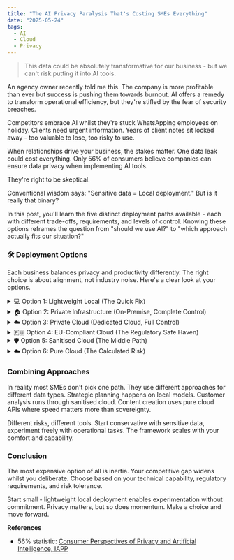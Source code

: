 ```yaml
---
title: "The AI Privacy Paralysis That's Costing SMEs Everything"
date: "2025-05-24"
tags:
  - AI
  - Cloud
  - Privacy
---
```


> This data could be absolutely transformative for our business - but we can't risk putting it into AI tools.

An agency owner recently told me this. The company is more profitable than ever but success is pushing them towards burnout. AI offers a remedy to transform operational efficiency, but they're stifled by the fear of security breaches.

Competitors embrace AI whilst they're stuck WhatsApping employees on holiday. Clients need urgent information. Years of client notes sit locked away - too valuable to lose, too risky to use.

When relationships drive your business, the stakes matter. One data leak could cost everything. Only 56% of consumers believe companies can ensure data privacy when implementing AI tools. 

They're right to be skeptical.

Conventional wisdom says: "Sensitive data = Local deployment." But is it really that binary?

In this post, you'll learn the five distinct deployment paths available - each with different trade-offs, requirements, and levels of control. Knowing these options reframes the question from "should we use AI?" to "which approach actually fits our situation?"

### 🛠️ Deployment Options

Each business balances privacy and productivity differently. The right choice is about alignment, not industry noise. Here's a clear look at your options.

<details>
<summary>💻 Option 1: Lightweight Local (The Quick Fix)</summary>
<div style="margin-left: 1.5em;">

**What?** Deploys AI models on your own device, enabling private, custom chat-based workflows.

**Example:** <a href="https://ollama.com/" target="_blank" rel="noopener noreferrer">Ollama</a> + <a href="https://github.com/open-webui/open-webui" target="_blank" rel="noopener noreferrer">Open WebUI</a> running in Docker on laptops for individual use.

**When?** This works when you need immediate privacy for simple chat based tasks but don't have technical resources.

**Cost estimates:**
- Setup: $0-650 (per person if hardware upgrade required)
- Ongoing: $0/month
- Time investment: 8-12 hours initial setup and learning

**Difficulty:** Quick start (1-2 weeks)

**Considerations**
- Limited capability that won't scale beyond personal productivity
- Models less capable than cloud based one
- Need decent laptop hardware to run models
- Requires some technical proficiency to run models locally
- Works well for fixing individual productivity rather than business transformation

</div>
</details>
<details>
<summary>🏠 Option 2: Private Infrastructure (On-Premise, Complete Control)</summary>
<div style="margin-left: 1.5em;">

**What:** Run AI models entirely on your own physical hardware, managed and secured by your team, with no external cloud dependencies.

**Example:** <a href="https://vllm.ai/" target="_blank" rel="noopener noreferrer">vLLM</a> running a <a href="https://github.com/EleutherAI/gpt-neox" target="_blank" rel="noopener noreferrer">GPT-NeoX</a> LLM model on a local GPU rack sat behind a <a href="https://caddyserver.com/" target="_blank" rel="noopener noreferrer">Caddy</a> proxy.

**When?** You have high-security requirements, substantial technical expertise, and budget for complete data control.

**Cost estimates:**
- Setup: $19,000-65,000 (servers, GPUs, networking, installation)
- Ongoing: $2,600-6,500/month (power, cooling, maintenance, staff time)
- Time investment: 2-3 months full deployment

**Difficulty:** Major project (3+ months) + ongoing technical maintenance

**Considerations**
- Expensive upfront hardware investment (GPUs, servers, networking)
- Requires dedicated technical team for setup and ongoing maintenance
- Complex infrastructure management and security responsibilities
- Significant ongoing costs for power, cooling, and updates
- Maximum privacy and control but substantial resource commitment
- Best for organisations where zero external data exposure is non-negotiable

</div>
</details>
<details>
<summary>☁️ Option 3: Private Cloud (Dedicated Cloud, Full Control)</summary>
<div style="margin-left: 1.5em;">

**What:** Run AI models on dedicated cloud resources that you control and configure, not shared/public SaaS.

**Example:** Deploy LLMs like Llama 3 using vLLM on dedicated AWS EC2 instances with Inferentia/Trainium chips for scalable, managed inference. <a href="https://aws.amazon.com/blogs/machine-learning/serving-llms-using-vllm-and-amazon-ec2-instances-with-aws-ai-chips/?utm_source=chatgpt.com" target="_blank" rel="noopener noreferrer">AWS deployment guide</a>

**When?** You need control and scalability, but want to avoid on-premise hardware and leverage cloud flexibility.

**Cost estimates:**
- Setup: $0-2,600 (cloud integration, configuration)
- Ongoing: $650-3,900/month (cloud compute, storage, bandwidth)
- Time investment: 1-3 weeks setup and scaling

**Difficulty:** Medium complexity (1-2 months) + ongoing technical maintenance

**Considerations**
- Lower upfront cost than on-premise, but ongoing cloud spend
- Still requires technical expertise for secure configuration and management
- Data remains under your control, but is hosted offsite
- Easier to scale up or down as needs change
- Vendor lock-in and cloud compliance still need to be managed

</div>
</details>
<details>
<summary>🇪🇺 Option 4: EU-Compliant Cloud (The Regulatory Safe Haven)</summary>
<div style="margin-left: 1.5em;">

EU-hosted providers offering data residency compliance and GDPR-first solutions. This suits EU businesses with strict regulatory requirements.

**Examples:**
- <a href="https://aleph-alpha.com/" target="_blank" rel="noopener noreferrer">Aleph Alpha</a>: A sovereign, transparent EU-based provider focused on data protection, explainability, and compliance for critical industries and the public sector.
- <a href="https://openai.com/index/introducing-data-residency-in-europe/" target="_blank" rel="noopener noreferrer">OpenAI European Data Residency</a>: Mainstream LLMs with new options for processing and storing data exclusively within the EU, helping address GDPR and client data residency requirements.

**Cost estimates:**
- Setup: $0-2,600 (integration and compliance review)
- Ongoing: $260-2,600/month (depending on usage and provider)
- Time investment: 2-4 weeks setup and compliance verification

**Difficulty:** Medium complexity (1-2 months) + ongoing technical maintenance

**Considerations**
- Best for when regulatory requirements are your primary concern
- Do you need data residency guarantees to satisfy clients or auditors

</div>
</details>
<details>
<summary>🛡️ Option 5: Sanitised Cloud (The Middle Path)</summary>
<div style="margin-left: 1.5em;">

**What?** Data obfuscation combined with cloud APIs

**Example:** <a href="https://n8n.io/" target="_blank" rel="noopener noreferrer">N8N</a> jobs running data pipelines to sanitise data before calling cloud based LLM models

**When?** You want cloud performance with enhanced data protection and have the expertise for careful implementation.

**Cost estimates:**
- Setup: $3,900-10,400 (sanitisation system development)
- Ongoing: $390-1,950/month (cloud costs + monitoring tools)
- Time investment: 4-6 weeks development and testing

**Difficulty:** Medium complexity (1-2 months) + ongoing technical maintenance

**Considerations**
- Requires technical expertise to implement data sanitisation properly
- Need robust obfuscation processes to protect sensitive information
- Ongoing management of privacy controls and monitoring
- More complex than standard cloud but less than full local infrastructure
- Good balance of performance and privacy for technically capable teams
- Success depends on quality of your data protection implementation

</div>
</details>
<details>
<summary>☁️ Option 6: Pure Cloud (The Calculated Risk)</summary>
<div style="margin-left: 1.5em;">

**What?** Standard cloud APIs with strong contracts and monitoring systems. Choose this when speed of deployment matters more than privacy concerns. Fastest implementation but requires ongoing risk management.

**Example:** Direct OpenAI, Anthropic, Gemini API usage in your workflows

**Cost estimates:**
- Setup: $0-1,300 (integration and monitoring setup)
- Ongoing: $130-1,300/month (API costs based on usage)
- Time investment: 1-2 weeks integration

**Difficulty:** Quick start (1-2 weeks)

**Considerations**
- Fastest time to market with immediate access to cutting-edge capabilities
- Relies on vendor privacy policies and data handling commitments
- Requires ongoing contract negotiation and risk monitoring
- Cost-effective for high-volume usage but potential vendor lock-in
- Suitable when competitive speed outweighs data sovereignty concerns
- Regular compliance audits needed to maintain oversight
- Privacy controls available: opt out of data training, enterprise agreements with enhanced protections, and API-only access to avoid chat history retention

</div>
</details>

### Combining Approaches
In reality most SMEs don't pick one path. They use different approaches for different data types. Strategic planning happens on local models. Customer analysis runs through sanitised cloud. Content creation uses pure cloud APIs where speed matters more than sovereignty.

Different risks, different tools. Start conservative with sensitive data, experiment freely with operational tasks. The framework scales with your comfort and capability.

### Conclusion

The most expensive option of all is inertia. Your competitive gap widens whilst you deliberate. Choose based on your technical capability, regulatory requirements, and risk tolerance. 

Start small - lightweight local deployment enables experimentation without commitment. Privacy matters, but so does momentum. Make a choice and move forward.

**References**
- 56% statistic: <a href="https://iapp.org/resources/article/consumer-perspectives-of-privacy-and-ai/" target="_blank" rel="noopener noreferrer">Consumer Perspectives of Privacy and Artificial Intelligence, IAPP</a>